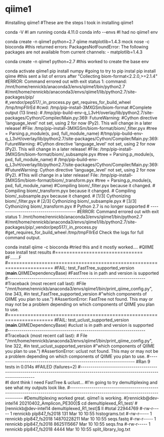 # qiime1
#installing qiime1
#These are the steps I took in installing qiime1


conda -V                                #I am running conda 4.11.0
conda info --envs                       #I had no qiime1 env


conda create -n qiime1 python=2.7 qiime matplotlib=1.4.3 mock nose -c bioconda
                                        #this returned errors: PackagesNotFoundError: The following packages are not available from current channels:  - matplotlib=1.4.3


conda create -n qiime1 python=2.7       #this worked to create the base env

conda activate qiime1
pip install numpy                       #going to try to pip instal 
pip install qiime                       #this sent a list of errors after "Collecting biom-format<2.2.0,>=2.1.4"
                                           #ERROR: Command errored out with exit status 1: command: /mnt/home/rennickb/anaconda3/envs/qiime1/bin/python2.7                                                                   #/mnt/home/rennickb/anaconda3/envs/qiime1/lib/python2.7/site-packages/pip/               
                                            #_vendor/pep517/_in_process.py get_requires_for_build_wheel /tmp/tmpFIIrEd 
                                            #cwd: /tmp/pip-install-3MXGSm/biom-format
                                            #Complete output (13 lines):
                                            #  /tmp/pip-build-env-q_L3vH/overlay/lib/python2.7/site-packages/Cython/Compiler/Main.py:369: FutureWarning: 
                                            #Cython directive 'language_level' not set, using 2 for now (Py2). This will change in a later release! 
                                            #File: /tmp/pip-install-3MXGSm/biom-format/biom/_filter.pyx
                                            #tree = Parsing.p_module(s, pxd, full_module_name)
                                            #/tmp/pip-build-env-q_L3vH/overlay/lib/python2.7/site-packages/Cython/Compiler/Main.py:369: FutureWarning: 
                                            #Cython directive 'language_level' not set, using 2 for now (Py2). This will change in a later release! 
                                            #File: /tmp/pip-install-3MXGSm/biom-format/biom/_subsample.pyx
                                            #tree = Parsing.p_module(s, pxd, full_module_name)
                                            #  /tmp/pip-build-env-q_L3vH/overlay/lib/python2.7/site-packages/Cython/Compiler/Main.py:369: 
                                            #FutureWarning: Cython directive 'language_level' not set, using 2 for now (Py2). 
                                            #This will change in a later release! File: /tmp/pip-install-3MXGSm/biom-format/biom/_transform.pyx
                                            #tree = Parsing.p_module(s, pxd, full_module_name)
                                            #Compiling biom/_filter.pyx because it changed.
                                            #  Compiling biom/_transform.pyx because it changed.
                                            #  Compiling biom/_subsample.pyx because it changed.
                                            #  [1/3] Cythonizing biom/_filter.pyx
                                            #  [2/3] Cythonizing biom/_subsample.pyx
                                            #  [3/3] Cythonizing biom/_transform.pyx
                                            #  Python 2.7 is no longer supported
                                            #  ----------------------------------------
                                            #ERROR: Command errored out with exit status 1: /mnt/home/rennickb/anaconda3/envs/qiime1/bin/python2.7 
                                            #/mnt/home/rennickb/anaconda3/envs/qiime1/lib/python2.7/site-packages/pip/_vendor/pep517/_in_process.py 
                                            #get_requires_for_build_wheel /tmp/tmpFIIrEd Check the logs for full command output.
                                            
conda install qiime -c bioconda       #tried this and it mostly worked.... 
                                          #QIIME base install test results
                                          #===============================
                                          #F.......F
                                          #======================================================================
                                          #FAIL: test_FastTree_supported_version (__main__.QIIMEDependencyBase)
                                          #FastTree is in path and version is supported
                                          #----------------------------------------------------------------------
                                          #Traceback (most recent call last):
                                          #File "/mnt/home/rennickb/anaconda3/envs/qiime1/bin/print_qiime_config.py", line 343, 
                                          #in test_FastTree_supported_version 
                                          #"which components of QIIME you plan to use.")
                                          #AssertionError: FastTree not found. This may or may not be a problem depending on which components of QIIME you plan to use.
                                          #======================================================================
                                          #FAIL: test_uclust_supported_version (__main__.QIIMEDependencyBase)
                                          #uclust is in path and version is supported
                                          #----------------------------------------------------------------------
                                          #Traceback (most recent call last):
                                          #  File "/mnt/home/rennickb/anaconda3/envs/qiime1/bin/print_qiime_config.py", line 322, 
                                          #in test_uclust_supported_version
                                          #"which components of QIIME you plan to use.")
                                          #AssertionError: uclust not found. This may or may not be a problem depending on which components of QIIME you plan to use.
                                          #----------------------------------------------------------------------
                                          #Ran 9 tests in 0.014s
                                          #FAILED (failures=2)
#------------------------------------------------------------------------------------------------------------------------------------                                 
                                  #I dont think I need FastTree & uclust... 
                                  #I'm going to try demultiplexing and see what my outputs look like. 
#------------------------------------------------------------------------------------------------------------------------------------
                                  #Demultiplexing worked great. qiime1 is working.
                                        #[rennickb@dev-intel14 20210402_Amplicon_PE300]$ cd demultiplexed_R1_test/
                                        #[rennickb@dev-intel14 demultiplexed_R1_test]$ ll
                                        #total 22944769
                                        #-rw-r----- 1 rennickb plp847_fs2018         131 Mar 10 10:55 histograms.txt
                                        #-rw-r----- 1 rennickb plp847_fs2018 14870228211 Mar 10 10:55 seqs.fastq
                                        #-rw-r----- 1 rennickb plp847_fs2018  8625115667 Mar 10 10:55 seqs.fna
                                        #-rw-r----- 1 rennickb plp847_fs2018        4444 Mar 10 10:55 split_library_log.txt

                                 




